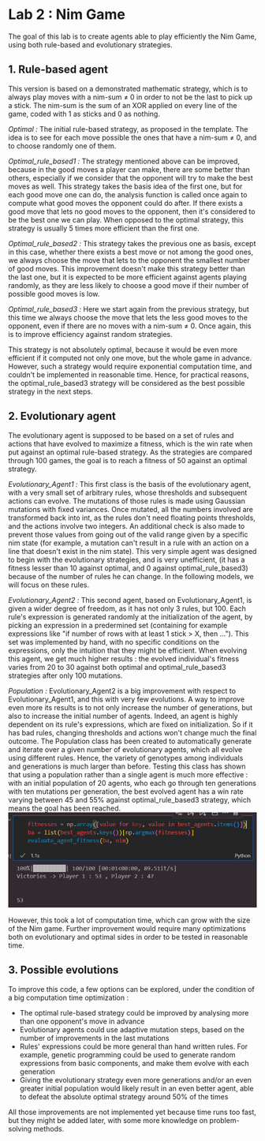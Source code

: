 # Lab 2 : Nim Game

The goal of this lab is to create agents able to play efficiently the Nim Game, using both rule-based and evolutionary strategies.

## 1. Rule-based agent

This version is based on a demonstrated mathematic strategy, which is to always play moves with a nim-sum $\neq$ 0 in order to not be the last to pick up a stick. The nim-sum is the sum of an XOR applied on every line of the game, coded with 1 as sticks and 0 as nothing.

*Optimal :* The initial rule-based strategy, as proposed in the template. The idea is to see for each move possible the ones that have a nim-sum $\neq$ 0, and to choose randomly one of them.

*Optimal_rule_based1 :* The strategy mentioned above can be improved, because in the good moves a player can make, there are some better than others, especially if we consider that the opponent will try to make the best moves as well. This strategy takes the basis idea of the first one, but for each good move one can do, the analysis function is called once again to compute what good moves the opponent could do after. If there exists a good move that lets no good moves to the opponent, then it's considered to be the best one we can play.
When opposed to the optimal strategy, this strategy is usually 5 times more efficient than the first one.

*Optimal_rule_based2 :* This strategy takes the previous one as basis, except in this case, whether there exists a best move or not among the good ones, we always choose the move that lets to the opponent the smallest number of good moves. This improvement doesn't make this strategy better than the last one, but it is expected to be more efficient against agents playing randomly, as they are less likely to choose a good move if their number of possible good moves is low.

*Optimal_rule_based3 :* Here we start again from the previous strategy, but this time we always choose the move that lets the less good moves to the opponent, even if there are no moves with a nim-sum $\neq$ 0. Once again, this is to improve efficiency against random strategies.

This strategy is not absolutely optimal, because it would be even more efficient if it computed not only one move, but the whole game in advance. However, such a strategy would require exponential computation time, and couldn't be implemented in reasonable time. Hence, for practical reasons, the optimal_rule_based3 strategy will be considered as the best possible strategy in the next steps.

## 2. Evolutionary agent

The evolutionary agent is supposed to be based on a set of rules and actions that have evolved to maximize a fitness, which is the win rate when put against an optimal rule-based strategy. As the strategies are compared through 100 games, the goal is to reach a fitness of 50 against an optimal strategy.

*Evolutionary_Agent1 :* This first class is the basis of the evolutionary agent, with a very small set of arbitrary rules, whose thresholds and subsequent actions can evolve. The mutations of those rules is made using Gaussian mutations with fixed variances. Once mutated, all the numbers involved are transformed back into int, as the rules don't need floating points thresholds, and the actions involve two integers. An additional check is also made to prevent those values from going out of the valid range given by a specific nim state (for example, a mutation can't result in a rule with an action on a line that doesn't exist in the nim state).
This very simple agent was designed to begin with the evolutionary strategies, and is very unefficient, (it has a fitness lesser than 10 against optimal, and 0 against optimal_rule_based3) because of the number of rules he can change. In the following models, we will focus on these rules.

*Evolutionary_Agent2 :* This second agent, based on Evolutionary_Agent1, is given a wider degree of freedom, as it has not only 3 rules, but 100. Each rule's expression is generated randomly at the initialization of the agent, by picking an expression in a predermined set (containing for example expressions like "if number of rows with at least 1 stick > X, then ..."). This set was implemented by hand, with no specific conditions on the expressions, only the intuition that they might be efficient. When evolving this agent, we get much higher results : the evolved individual's fitness varies from 20 to 30 against both optimal and optimal_rule_based3 strategies after only 100 mutations.

*Population :* Evolutionary_Agent2 is a big improvement with respect to Evolutionary_Agent1, and this with very few evolutions. A way to improve even more its results is to not only increase the number of generations, but also to increase the initial number of agents. Indeed, an agent is highly dependent on its rule's expressions, which are fixed on initialization. So if it has bad rules, changing thresholds and actions won't change much the final outcome. The Population class has been created to automatically generate and iterate over a given number of evolutionary agents, which all evolve using different rules. Hence, the variety of genotypes among individuals and generations is much larger than before.
Testing this class has shown that using a population rather than a single agent is much more effective : with an initial population of 20 agents, who each go through ten generations with ten mutations per generation, the best evolved agent has a win rate varying between 45 and 55% against optimal_rule_based3 strategy, which means the goal has been reached.
![Alt text](image.png)

However, this took a lot of computation time, which can grow with the size of the Nim game. Further improvement would require many optimizations both on evolutionary and optimal sides in order to be tested in reasonable time.

## 3. Possible evolutions

To improve this code, a few options can be explored, under the condition of a big computation time optimization :

* The optimal rule-based strategy could be improved by analysing more than one opponent's move in advance
* Evolutionary agents could use adaptive mutation steps, based on the number of improvements in the last mutations
* Rules' expressions could be more general than hand written rules. For example, genetic programming could be used to generate random expressions from basic components, and make them evolve with each generation
* Giving the evolutionary strategy even more generations and/or an even greater initial population would likely result in an even better agent, able to defeat the absolute optimal strategy around 50% of the times

All those improvements are not implemented yet because time runs too fast, but they might be added later, with some more knowledge on problem-solving methods.
